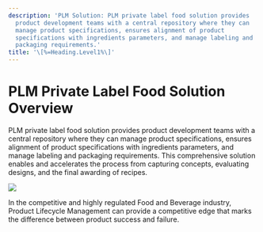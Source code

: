 ```yaml
---
description: 'PLM Solution: PLM private label food solution provides
  product development teams with a central repository where they can
  manage product specifications, ensures alignment of product
  specifications with ingredients parameters, and manage labeling and
  packaging requirements.'
title: '\[%=Heading.Level1%\]'
---
```


PLM Private Label Food Solution Overview
========================================

PLM private label food solution provides product development teams with
a central repository where they can manage product specifications,
ensures alignment of product specifications with ingredients parameters,
and manage labeling and packaging requirements. This comprehensive
solution enables and accelerates the process from capturing concepts,
evaluating designs, and the final awarding of recipes.

![](../../../Resources/Images/Solution%20Enablement/PLM/image1.png)

In the competitive and highly regulated Food and Beverage industry,
Product Lifecycle Management can provide a competitive edge that marks
the difference between product success and failure.
